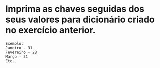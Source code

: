 # Imprima as chaves seguidas dos seus valores para dicionário criado no exercício anterior.
    Exemplo:
    Janeiro - 31
    Fevereiro - 28
    Março - 31
    Etc..
